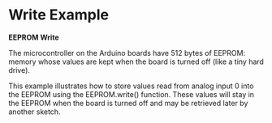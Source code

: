 # Write Example
**EEPROM Write**

The microcontroller on the Arduino boards have 512 bytes of EEPROM: memory whose values are kept when the board is turned off (like a tiny hard drive).

This example illustrates how to store values read from analog input 0 into the EEPROM using the EEPROM.write() function. These values will stay in the EEPROM when the board is turned off and may be retrieved later by another sketch.
